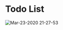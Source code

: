 

# Todo List

![Mar-23-2020 21-27-53](https://user-images.githubusercontent.com/26485327/77321499-407c0380-6d4d-11ea-8d49-32a6367961dd.gif)
